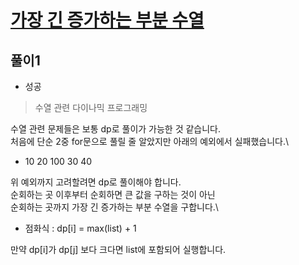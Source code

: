 # [가장 긴 증가하는 부분 수열](https://www.acmicpc.net/problem/11053)

## 풀이1
- 성공

> 수열 관련 다이나믹 프로그래밍

수열 관련 문제들은 보통 dp로 풀이가 가능한 것 같습니다.\
처음에 단순 2중 for문으로 풀릴 줄 알았지만 아래의 예외에서 실패했습니다.\
- 10 20 100 30 40

위 예외까지 고려할려면 dp로 풀이해야 합니다.\
순회하는 곳 이후부터 순회하면 큰 값을 구하는 것이 아닌\
순회하는 곳까지 가장 긴 증가하는 부분 수열을 구합니다.\
- 점화식 : dp[i] = max(list) + 1

만약 dp[i]가 dp[j] 보다 크다면 list에 포함되어 실행합니다.